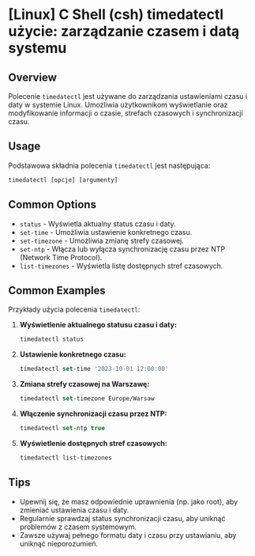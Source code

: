 # [Linux] C Shell (csh) timedatectl użycie: zarządzanie czasem i datą systemu

## Overview
Polecenie `timedatectl` jest używane do zarządzania ustawieniami czasu i daty w systemie Linux. Umożliwia użytkownikom wyświetlanie oraz modyfikowanie informacji o czasie, strefach czasowych i synchronizacji czasu.

## Usage
Podstawowa składnia polecenia `timedatectl` jest następująca:

```csh
timedatectl [opcje] [argumenty]
```

## Common Options
- `status` - Wyświetla aktualny status czasu i daty.
- `set-time` - Umożliwia ustawienie konkretnego czasu.
- `set-timezone` - Umożliwia zmianę strefy czasowej.
- `set-ntp` - Włącza lub wyłącza synchronizację czasu przez NTP (Network Time Protocol).
- `list-timezones` - Wyświetla listę dostępnych stref czasowych.

## Common Examples
Przykłady użycia polecenia `timedatectl`:

1. **Wyświetlenie aktualnego statusu czasu i daty:**
   ```csh
   timedatectl status
   ```

2. **Ustawienie konkretnego czasu:**
   ```csh
   timedatectl set-time '2023-10-01 12:00:00'
   ```

3. **Zmiana strefy czasowej na Warszawę:**
   ```csh
   timedatectl set-timezone Europe/Warsaw
   ```

4. **Włączenie synchronizacji czasu przez NTP:**
   ```csh
   timedatectl set-ntp true
   ```

5. **Wyświetlenie dostępnych stref czasowych:**
   ```csh
   timedatectl list-timezones
   ```

## Tips
- Upewnij się, że masz odpowiednie uprawnienia (np. jako root), aby zmieniać ustawienia czasu i daty.
- Regularnie sprawdzaj status synchronizacji czasu, aby uniknąć problemów z czasem systemowym.
- Zawsze używaj pełnego formatu daty i czasu przy ustawianiu, aby uniknąć nieporozumień.